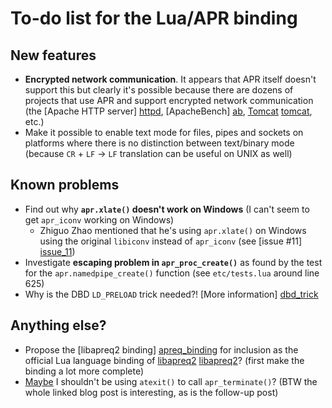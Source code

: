 # To-do list for the Lua/APR binding

## New features

 * **Encrypted network communication**. It appears that APR itself doesn't support this but clearly it's possible because there are dozens of projects that use APR and support encrypted network communication (the [Apache HTTP server] [httpd], [ApacheBench] [ab], [Tomcat] [tomcat], etc.)
 * Make it possible to enable text mode for files, pipes and sockets on platforms where there is no distinction between text/binary mode (because `CR` + `LF` → `LF` translation can be useful on UNIX as well)

[httpd]: http://en.wikipedia.org/wiki/Apache_HTTP_Server
[ab]: http://en.wikipedia.org/wiki/ApacheBench
[tomcat]: http://en.wikipedia.org/wiki/Apache_Tomcat

## Known problems

 * Find out why **`apr.xlate()` doesn't work on Windows** (I can't seem to get `apr_iconv` working on Windows)
    * Zhiguo Zhao mentioned that he's using `apr.xlate()` on Windows using the original `libiconv` instead of `apr_iconv` (see [issue #11] [issue_11])
 * Investigate **escaping problem in `apr_proc_create()`** as found by the test for the `apr.namedpipe_create()` function (see `etc/tests.lua` around line 625)
 * Why is the DBD `LD_PRELOAD` trick needed?! [More information] [dbd_trick]

[issue_11]: https://github.com/xolox/lua-apr/issues/11#issuecomment-2888555
[dbd_trick]: https://answers.launchpad.net/ubuntu/+source/apr-util/+question/143914

## Anything else?

 * Propose the [libapreq2 binding] [apreq_binding] for inclusion as the official Lua language binding of [libapreq2] [libapreq2]? (first make the binding a lot more complete)
 * [Maybe][atexit] I shouldn't be using `atexit()` to call `apr_terminate()`? (BTW the whole linked blog post is interesting, as is the follow-up post)

[apreq_binding]: https://github.com/xolox/lua-apr/blob/master/src/http.c
[libapreq2]: http://httpd.apache.org/apreq/
[atexit]: http://davidz25.blogspot.com/2011/06/writing-c-library-part-1.html
